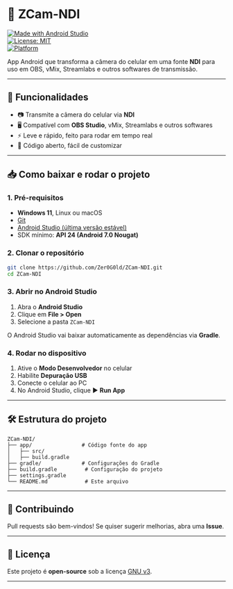# 📡 ZCam-NDI

[![Made with Android Studio](https://img.shields.io/badge/Made%20with-Android%20Studio-3DDC84?logo=androidstudio&logoColor=white)](https://developer.android.com/studio)  
[![License: MIT](https://img.shields.io/badge/License-MIT-yellow.svg)](LICENSE)  
[![Platform](https://img.shields.io/badge/Platform-Android-green?logo=android)](https://www.android.com/)  

App Android que transforma a câmera do celular em uma fonte **NDI** para uso em OBS, vMix, Streamlabs e outros softwares de transmissão.

---

## 🚀 Funcionalidades
- 📷 Transmite a câmera do celular via **NDI**  
- 🖥️ Compatível com **OBS Studio**, vMix, Streamlabs e outros softwares  
- ⚡ Leve e rápido, feito para rodar em tempo real  
- 🔧 Código aberto, fácil de customizar  

---

## 📥 Como baixar e rodar o projeto

### 1. Pré-requisitos
- **Windows 11**, Linux ou macOS  
- [Git](https://git-scm.com/downloads)  
- [Android Studio (última versão estável)](https://developer.android.com/studio)  
- SDK mínimo: **API 24 (Android 7.0 Nougat)**  

### 2. Clonar o repositório
```bash
git clone https://github.com/Zer0G0ld/ZCam-NDI.git
cd ZCam-NDI
````

### 3. Abrir no Android Studio

1. Abra o **Android Studio**
2. Clique em **File > Open**
3. Selecione a pasta `ZCam-NDI`

O Android Studio vai baixar automaticamente as dependências via **Gradle**.

### 4. Rodar no dispositivo

1. Ative o **Modo Desenvolvedor** no celular
2. Habilite **Depuração USB**
3. Conecte o celular ao PC
4. No Android Studio, clique ▶️ **Run App**

---

## 🛠️ Estrutura do projeto

```
ZCam-NDI/
├── app/                # Código fonte do app
│   ├── src/
│   ├── build.gradle
├── gradle/             # Configurações do Gradle
├── build.gradle         # Configuração do projeto
├── settings.gradle
└── README.md            # Este arquivo
```

---

## 🤝 Contribuindo

Pull requests são bem-vindos!
Se quiser sugerir melhorias, abra uma **Issue**.

---

## 📜 Licença

Este projeto é **open-source** sob a licença [GNU v3](LICENSE).

---

